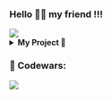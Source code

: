 ### Hello 🖖🏻 my friend !!!

<img src='https://i.pinimg.com/originals/ec/a1/af/eca1afa2c92ba75f4f0044477e9faa3c.gif'>

<details><summary><b> My Project 🍄</b></summary>



<ul>
  <li><a href="https://github.com/margarizfrog/Axit-project">AXIT</a></li>
  <li><a href="https://github.com/margarizfrog/Stopwatch-study-project">Stopwatch</a></li>
  <li><a href="https://github.com/margarizfrog/TMS_Project">Pokemon-Api</a></li>

</ul>
</details>

### 🐸 Codewars:
<img src='https://www.codewars.com/users/mrgrfrg/badges/micro'>
